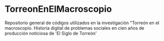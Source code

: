 # TorreonEnElMacroscopio
Repositorio general de códigos utilizados en la investigación "Torreón en el macroscopio. Historia digital de problemas sociales en cien años de producción noticiosa de 'El Siglo de Torreón'
